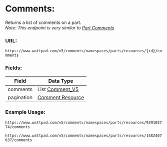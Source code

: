 # Comments:

Returns a list of comments on a part. \
*Note: This endpoint is very similar to [Part Comments](./Part_Comments.md)*

### URL:

`https://www.wattpad.com/v5/comments/namespaces/parts/resources/{id}/comments`

### Fields:

| Field | Data Type |
|-|-|
| comments | List [Comment_V5](../Data_Types/Comment_V5.md) |
| pagination | [Comment Resource](../Data_Types/Comment_Resource.md) |

### Example Usage:

`https://www.wattpad.com/v5/comments/namespaces/parts/resources/939103774/comments`

`https://www.wattpad.com/v5/comments/namespaces/parts/resources/1482407637/comments`